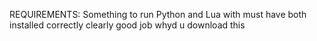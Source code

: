 REQUIREMENTS:
Something to run Python and Lua with
must have both installed correctly clearly
good job
whyd u download this
